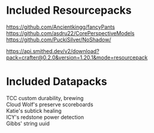 # Included Resourcepacks
https://github.com/Ancientkingg/fancyPants  
https://github.com/asdru22/CorePerspectiveModels  
https://github.com/PuckiSilver/NoShadow/  

https://api.smithed.dev/v2/download?pack=crafter@0.2.0&version=1.20.1&mode=resourcepack

# Included Datapacks
TCC custom durability, brewing  
Cloud Wolf's preserve scoreboards  
Katie's subtick healing   
ICY's redstone power detection  
Gibbs' string uuid  
